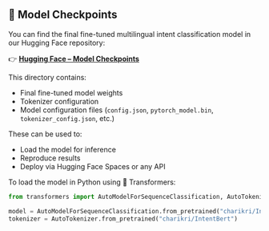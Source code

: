 ## 🧠 Model Checkpoints

You can find the final fine-tuned multilingual intent classification model in our Hugging Face repository:

👉 **[Hugging Face – Model Checkpoints](https://huggingface.co/spaces/charikri/IntentBert/tree/main/model)**

This directory contains:
- Final fine-tuned model weights
- Tokenizer configuration
- Model configuration files (`config.json`, `pytorch_model.bin`, `tokenizer_config.json`, etc.)

These can be used to:
- Load the model for inference
- Reproduce results
- Deploy via Hugging Face Spaces or any API

To load the model in Python using 🤗 Transformers:

```python
from transformers import AutoModelForSequenceClassification, AutoTokenizer

model = AutoModelForSequenceClassification.from_pretrained("charikri/IntentBert")
tokenizer = AutoTokenizer.from_pretrained("charikri/IntentBert")